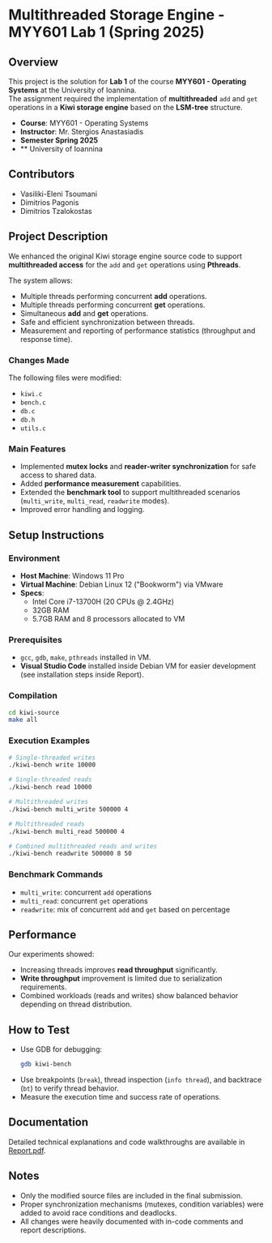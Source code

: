 # Multithreaded Storage Engine - MYY601 Lab 1 (Spring 2025)

## Overview
This project is the solution for **Lab 1** of the course **MYY601 - Operating Systems** at the University of Ioannina.  
The assignment required the implementation of **multithreaded** `add` and `get` operations in a **Kiwi storage engine** based on the **LSM-tree** structure.

- **Course**: MYY601 - Operating Systems
- **Instructor**: Mr. Stergios Anastasiadis
- **Semester Spring 2025** 
- ** University of Ioannina

## Contributors
- Vasiliki-Eleni Tsoumani
- Dimitrios Pagonis
- Dimitrios Tzalokostas

## Project Description
We enhanced the original Kiwi storage engine source code to support **multithreaded access** for the `add` and `get` operations using **Pthreads**.

The system allows:
- Multiple threads performing concurrent **add** operations.
- Multiple threads performing concurrent **get** operations.
- Simultaneous **add** and **get** operations.
- Safe and efficient synchronization between threads.
- Measurement and reporting of performance statistics (throughput and response time).

### Changes Made
The following files were modified:
- `kiwi.c`
- `bench.c`
- `db.c`
- `db.h`
- `utils.c`

### Main Features
- Implemented **mutex locks** and **reader-writer synchronization** for safe access to shared data.
- Added **performance measurement** capabilities.
- Extended the **benchmark tool** to support multithreaded scenarios (`multi_write`, `multi_read`, `readwrite` modes).
- Improved error handling and logging.

## Setup Instructions

### Environment
- **Host Machine**: Windows 11 Pro
- **Virtual Machine**: Debian Linux 12 ("Bookworm") via VMware
- **Specs**:
  - Intel Core i7-13700H (20 CPUs @ 2.4GHz)
  - 32GB RAM
  - 5.7GB RAM and 8 processors allocated to VM

### Prerequisites
- `gcc`, `gdb`, `make`, `pthreads` installed in VM.
- **Visual Studio Code** installed inside Debian VM for easier development (see installation steps inside Report).

### Compilation
```bash
cd kiwi-source
make all
```

### Execution Examples
```bash
# Single-threaded writes
./kiwi-bench write 10000

# Single-threaded reads
./kiwi-bench read 10000

# Multithreaded writes
./kiwi-bench multi_write 500000 4

# Multithreaded reads
./kiwi-bench multi_read 500000 4

# Combined multithreaded reads and writes
./kiwi-bench readwrite 500000 8 50
```

### Benchmark Commands
- `multi_write`: concurrent `add` operations
- `multi_read`: concurrent `get` operations
- `readwrite`: mix of concurrent `add` and `get` based on percentage

## Performance
Our experiments showed:
- Increasing threads improves **read throughput** significantly.
- **Write throughput** improvement is limited due to serialization requirements.
- Combined workloads (reads and writes) show balanced behavior depending on thread distribution.

## How to Test
- Use GDB for debugging:
  ```bash
  gdb kiwi-bench
  ```
- Use breakpoints (`break`), thread inspection (`info thread`), and backtrace (`bt`) to verify thread behavior.
- Measure the execution time and success rate of operations.

## Documentation
Detailed technical explanations and code walkthroughs are available in [Report.pdf](./Report.pdf).

## Notes
- Only the modified source files are included in the final submission.
- Proper synchronization mechanisms (mutexes, condition variables) were added to avoid race conditions and deadlocks.
- All changes were heavily documented with in-code comments and report descriptions.
